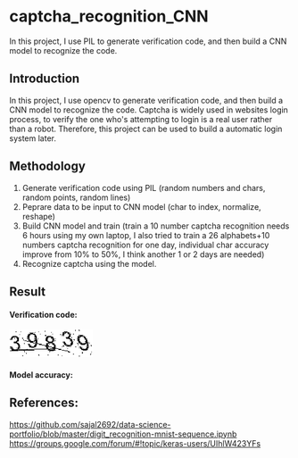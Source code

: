 # captcha_recognition_CNN

In this project, I use PIL to generate verification code, and then build a CNN model to recognize the code. 

## Introduction

In this project, I use opencv to generate verification code, and then build a CNN model to recognize the code. Captcha is widely used in websites login process, to verify the one who's attempting to login is a real user rather than a robot. Therefore, this project can be used to build a automatic login system later.

## Methodology

1. Generate verification code using PIL (random numbers and chars, random points, random lines)
2. Peprare data to be input to CNN model (char to index, normalize, reshape)
3. Build CNN model and train (train a 10 number captcha recognition needs 6 hours using my own laptop, I also tried to train a 26 alphabets+10 numbers captcha recognition for one day, individual char accuracy improve from 10% to 50%, I think another 1 or 2 days are needed)
4. Recognize captcha using the model.

## Result

#### Verification code: 
![captcha](/code/39839.png) </br>

#### Model accuracy:


## References:
https://github.com/sajal2692/data-science-portfolio/blob/master/digit_recognition-mnist-sequence.ipynb </br>
https://groups.google.com/forum/#!topic/keras-users/UIhlW423YFs
